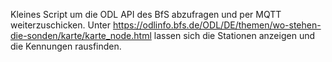 Kleines Script um die ODL API des BfS abzufragen und per MQTT weiterzuschicken. 
Unter https://odlinfo.bfs.de/ODL/DE/themen/wo-stehen-die-sonden/karte/karte_node.html lassen sich die Stationen anzeigen und die Kennungen rausfinden. 
